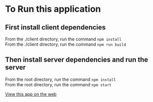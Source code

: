 # To Run this application

## First install client dependencies

From the ./client directory, run the command `npm install`  
From the ./client directory, run the command `npm run build`

## Then install server dependencies and run the server

From the root directory, run the command `npm install`  
From the root directory, run the command `npm start`


[View this app on the web](https://restaurants-coding-challenge.herokuapp.com/)

